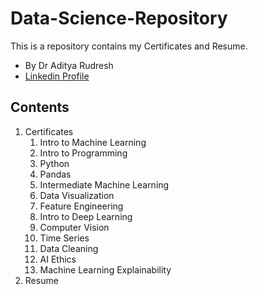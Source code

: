 # Data-Science-Repository
This is a repository contains my Certificates and Resume.

- By Dr Aditya Rudresh
- [Linkedin Profile](https://www.linkedin.com/in/dradityar/)

## Contents

1. Certificates 
    1. Intro to Machine Learning
    2. Intro to Programming
    3. Python
    4. Pandas
    5. Intermediate Machine Learning
    6. Data Visualization
    7. Feature Engineering
    8. Intro to Deep Learning
    9. Computer Vision
    10. Time Series
    11. Data Cleaning
    12. AI Ethics
    13. Machine Learning Explainability
2. Resume